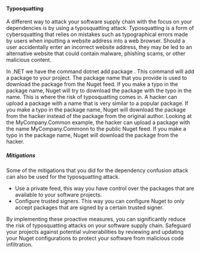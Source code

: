 #### Typosquatting
A different way to attack your software supply chain with the focus on your dependencies is by using a typosquatting attack. Typosquatting is a form of cybersquatting that relies on mistakes such as typographical errors made by users when inputting a website address into a web browser. Should a user accidentally enter an incorrect website address, they may be led to an alternative website that could contain malware, phishing scams, or other malicious content.

In .NET we have the command dotnet add package <package-name>. This command will add a package to your project. The package name that you provide is used to download the package from the Nuget feed. If you make a typo in the package name, Nuget will try to download the package with the typo in the name. This is where the risk of typosquatting comes in. A hacker can upload a package with a name that is very similar to a popular package. If you make a typo in the package name, Nuget will download the package from the hacker instead of the package from the original author. Looking at the MyCompany.Common example, the hacker can upload a package with the name MyCompany.Commonn to the public Nuget feed. If you make a typo in the package name, Nuget will download the package from the hacker.

##### Mitigations
Some of the mitigations that you did for the dependency confusion attack can also be used for the typosquatting attack.
- Use a private feed, this way you have control over the packages that are available to your software projects.
- Configure trusted signers. This way you can configure Nuget to only accept packages that are signed by a certain trusted signer.

By implementing these proactive measures, you can significantly reduce the risk of typosquatting attacks on your software supply chain. Safeguard your projects against potential vulnerabilities by reviewing and updating your Nuget configurations to protect your software from malicious code infiltration.